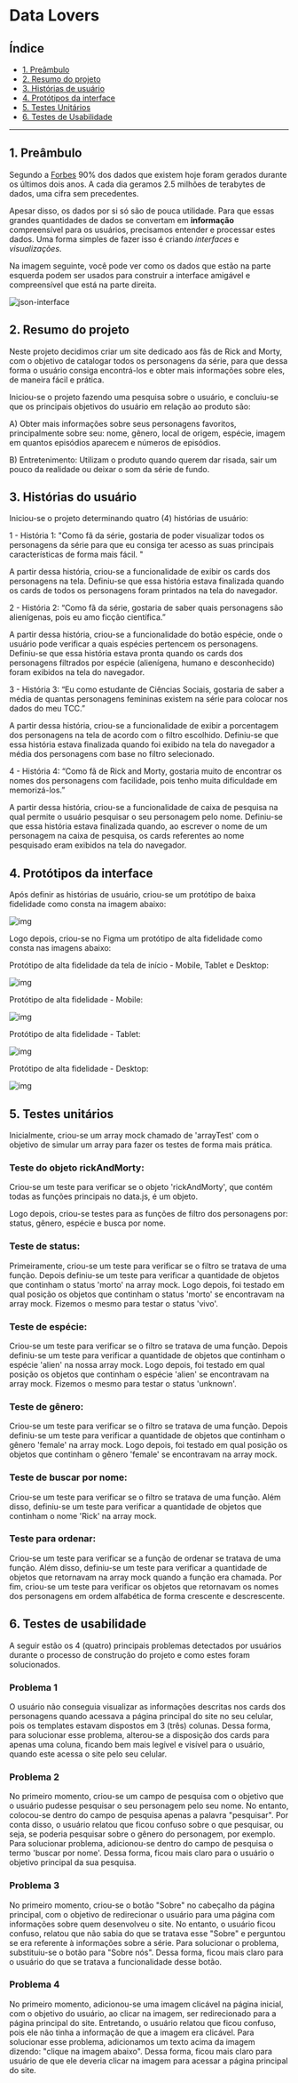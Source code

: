 # Data Lovers

## Índice

* [1. Preâmbulo](#1-preâmbulo)
* [2. Resumo do projeto](#2-resumo-do-projeto)
* [3. Histórias de usuário](#3-histórias-do-usuário)
* [4. Protótipos da interface](#4-protótipos-da-interface)
* [5. Testes Unitários](#5-testes-unitários)
* [6. Testes de Usabilidade](#6-testes-de-usabilidade)

***

## 1. Preâmbulo

Segundo a
[Forbes](https://www.forbes.com/sites/bernardmarr/2018/05/21/how-much-data-do-we-create-every-day-the-mind-blowing-stats-everyone-should-read)
90% dos dados que existem hoje foram gerados durante os últimos dois anos. A
cada dia geramos 2.5 milhões de terabytes de dados, uma cifra sem precedentes.

Apesar disso, os dados por si só são de pouca utilidade. Para que essas grandes
quantidades de dados se convertam em **informação** compreensível para os
usuários, precisamos entender e processar estes dados. Uma forma simples de
fazer isso é criando _interfaces_ e _visualizações_.

Na imagem seguinte, você pode ver como os dados que estão na parte esquerda
podem ser usados para construir a interface amigável e compreensível que está na
parte direita.

![json-interface](https://lh4.googleusercontent.com/Tn-RPXS26pVvOTdUzRT1KVaJ-_QbFs9SpcGLxSPE43fgbHaXtFgMUInuDt7kV41DkT1j8Tt29V0LxQW7SMtC6digOIhfTXSBKdwI08wUwhD3RAqlwy0hjfmhZ2BFe91mtmCSEqysfgk)

## 2. Resumo do projeto

Neste projeto decidimos criar um site dedicado aos fãs de Rick and Morty, 
com o objetivo de catalogar todos os personagens da série, para que dessa forma o
usuário consiga encontrá-los e obter mais informações sobre eles, de maneira fácil e prática.


Iniciou-se o projeto fazendo uma pesquisa sobre o usuário, e concluiu-se que os principais objetivos do usuário em relação ao produto são:

A) Obter mais informações sobre seus personagens favoritos, principalmente sobre seu: nome, gênero, local de origem, espécie, imagem em quantos episódios aparecem e números de episódios.

B) Entretenimento: Utilizam o produto quando querem dar risada, sair um pouco da realidade ou deixar o som da série de fundo.

## 3. Histórias do usuário


Iniciou-se o projeto determinando quatro (4) histórias de usuário:

1 - História 1: "Como fã da série, gostaria de poder visualizar todos os personagens da série para que eu consiga ter acesso as suas principais características de forma mais fácil. "

A partir dessa história, criou-se a funcionalidade de exibir os cards dos personagens na tela. Definiu-se que essa história estava finalizada quando   os cards de todos os personagens foram printados na tela do navegador.


2 - História 2: “Como fã da série, gostaria de saber quais personagens são alienígenas, pois eu amo ficção científica.”

A partir dessa história, criou-se a funcionalidade do botão espécie, onde o usuário pode verificar a quais espécies pertencem os personagens. Definiu-se que essa história estava pronta quando os cards dos personagens filtrados por espécie (alienígena, humano e desconhecido) foram exibidos na tela do navegador.


3 - História 3: “Eu como estudante de Ciências Sociais, gostaria de saber a média de quantas personagens femininas existem na série para colocar nos dados do meu TCC.”

A partir dessa história, criou-se a funcionalidade de exibir a porcentagem dos personagens na tela de acordo com o filtro escolhido. Definiu-se que essa história estava finalizada quando foi exibido na tela do navegador a média dos personagens com base no filtro selecionado.


4 - História 4:  “Como fã de Rick and Morty, gostaria muito de encontrar os nomes dos personagens com facilidade, pois tenho muita dificuldade em memorizá-los.”

A partir dessa história, criou-se a funcionalidade de caixa de pesquisa na qual permite o usuário pesquisar o seu personagem pelo nome. Definiu-se que essa história estava finalizada quando, ao escrever o nome de um personagem na caixa de pesquisa, os cards referentes ao nome pesquisado eram exibidos na tela do navegador.


## 4. Protótipos da interface


Após definir as histórias de usuário, criou-se um protótipo de baixa fidelidade como consta na imagem abaixo:

![img](prototipobaixafidelidade.png)

Logo depois, criou-se no Figma um protótipo de alta fidelidade como consta nas imagens abaixo:

Protótipo de alta fidelidade da tela de início - Mobile, Tablet e Desktop:

![img](page-inicio-mobile-tablet-desktop.png)


Protótipo de alta fidelidade - Mobile:

![img](mobile-versão-inicial-final.png)


Protótipo de alta fidelidade - Tablet:

![img](tablet-versão-final.png)


Protótipo de alta fidelidade - Desktop:

![img](desktop-versão-inicial-final.png)



## 5. Testes unitários


Inicialmente, criou-se um array mock chamado de 'arrayTest' com o objetivo de simular um array para fazer os testes de forma mais prática.

### Teste do objeto rickAndMorty: 
Criou-se um teste para verificar se o objeto 'rickAndMorty', que contém todas as funções principais no data.js, é um objeto.

Logo depois, criou-se testes para as funções de filtro dos personagens por: status, gênero, espécie e busca por nome. 

### Teste de status: 
Primeiramente, criou-se um teste para verificar se o filtro se tratava de uma função. Depois definiu-se um teste para verificar a quantidade de objetos que continham o status 'morto' na array mock. Logo depois, foi testado em qual posição os objetos que continham o status 'morto' se encontravam na array mock. Fizemos o mesmo para testar o status 'vivo'.

### Teste de espécie: 
Criou-se um teste para verificar se o filtro se tratava de uma função. Depois definiu-se um teste para verificar a quantidade de objetos que continham o espécie 'alien' na nossa array mock. Logo depois, foi testado em qual posição os objetos que continham o espécie 'alien'  se encontravam na array mock. Fizemos o mesmo para testar o status 'unknown'.

### Teste de gênero: 
Criou-se um teste para verificar se o filtro se tratava de uma função. Depois definiu-se um teste para verificar a quantidade de objetos que continham o gênero 'female' na array mock. Logo depois, foi testado em qual posição os objetos que continham o gênero 'female'  se encontravam na array mock. 

### Teste de buscar por nome: 
Criou-se um teste para verificar se o filtro se tratava de uma função. Além disso, definiu-se um teste para verificar a quantidade de objetos que continham o nome 'Rick' na array mock.

### Teste para ordenar: 
Criou-se um teste para verificar se a função de ordenar se tratava de uma função. Além disso, definiu-se um teste para verificar a quantidade de objetos que retornavam na array mock quando a função era chamada. Por fim, criou-se um teste para verificar os objetos que retornavam os nomes dos personagens em ordem alfabética de forma crescente e descrescente.

## 6. Testes de usabilidade

A seguir estão os 4 (quatro) principais problemas detectados por usuários durante o processo de construção do projeto e como estes foram solucionados.

### Problema 1
O usuário não conseguia visualizar as informações descritas nos cards dos personagens quando acessava a página principal do site no seu celular, pois os templates estavam dispostos em 3 (três) colunas. Dessa forma, para solucionar esse problema, alterou-se a disposição dos cards para apenas uma coluna, ficando bem mais legível e visível para o usuário, quando este acessa o site pelo seu celular.

### Problema 2
No primeiro momento, criou-se um campo de pesquisa com o objetivo que o usuário pudesse pesquisar o seu personagem pelo seu nome. No entanto, colocou-se dentro do campo de pesquisa apenas a palavra "pesquisar". Por conta disso, o usuário relatou que ficou confuso sobre o que pesquisar, ou seja, se poderia pesquisar sobre o gênero do personagem, por exemplo. Para solucionar problema, adicionou-se dentro do campo de pesquisa o termo 'buscar por nome'. Dessa forma, ficou mais claro para o usuário o objetivo principal da sua pesquisa.

### Problema 3
No primeiro momento, criou-se o botão "Sobre" no cabeçalho da página principal, com o objetivo de redirecionar o usuário para uma página com informações sobre quem desenvolveu o site. No entanto, o usuário ficou confuso, relatou que não sabia do que se tratava esse "Sobre" e perguntou se era referente à informações sobre a série. Para solucionar o problema, substituiu-se o botão para "Sobre nós". Dessa forma, ficou mais claro para o usuário do que se tratava a funcionalidade desse botão.

### Problema 4
No primeiro momento, adicionou-se uma imagem clicável na página inicial, com o objetivo do usuário, ao clicar na imagem, ser redirecionado para a página principal do site. Entretando, o usuário relatou que ficou confuso, pois ele não tinha a informação de que a imagem era clicável. Para solucionar esse problema, adicionamos um texto acima da imagem dizendo: "clique na imagem abaixo". Dessa forma, ficou mais claro para usuário de que ele deveria clicar na imagem para acessar a página principal do site.
